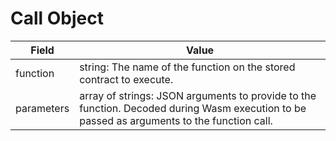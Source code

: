 # Call Object

| Field | Value |
|-------|-------|
| function | string: The name of the function on the stored contract to execute. |
| parameters | array of strings: JSON arguments to provide to the function. Decoded during Wasm execution to be passed as arguments to the function call. |
